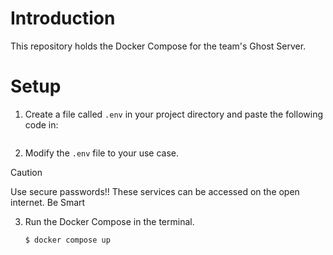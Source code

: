 # Introduction
This repository holds the Docker Compose for the team's Ghost Server.

# Setup

1.  Create a file called `.env` in your project directory and paste the following code in:

    ``` 
    
    ```

2. Modify the `.env` file to your use case. 

> [!CAUTION]
> Use secure passwords!! These services can be accessed on the open internet. Be Smart

3. Run the Docker Compose in the terminal.

    ```
    $ docker compose up